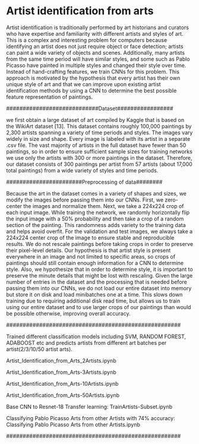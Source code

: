 # Artist identification from arts

Artist identification is traditionally performed by art historians and curators who have expertise and familiarity with different artists and styles of art. This is a complex and interesting problem for computers because identifying an artist does not just require object or face detection; artists can paint a wide variety of objects and scenes. 
Additionally, many artists from the same time period will have similar styles, and some such as Pablo Picasso  have painted in multiple styles and changed their style over time. Instead of hand-crafting features, we train CNNs for this problem. This approach is motivated by the hypothesis that every artist has their own unique style of art and that we can improve upon existing artist identification methods by using a CNN to determine the best possible feature representation of paintings. 

############################Dataset#################

we first obtain a large dataset of art compiled by Kaggle that is based on the WikiArt dataset [13]. This dataset contains roughly 100,000 paintings by 2,300 artists spanning a variety of time periods and styles. The images vary widely in size and shape. 
Every image is labeled with its artist in a separate .csv file. The vast majority of artists in the full dataset have fewer than 50 paintings, so in order to ensure sufficient sample sizes for training networks we use only the artists with 300 or more paintings in the dataset. Therefore, our dataset consists of 300 paintings per artist from 57 artists (about 17,000 total paintings) from a wide variety of styles and time periods.

#######################Preprocessing of data########

Because the art in the dataset comes in a variety of shapes and sizes, we modify the images before passing them into our CNNs. First, we zero-center the images and normalize them. Next, we take a 224x224 crop of each input image. While training the network, we randomly horizontally flip the input image with a 50% probability and then take a crop of a random section of the painting. This randomness adds variety to the training data and helps avoid overfit. For the validation and test images, we always take a 224x224 center crop of the image to ensure stable and reproducible results. We do not rescale paintings before taking crops in order to preserve their pixel-level details. Our hypothesis is that artist style is present everywhere in an image and not limited to specific areas, so crops of paintings should still contain enough information for a CNN to determine style.
Also, we hypothesize that in order to determine style, it is important to preserve the minute details that might be lost with rescaling. Given the large number of entries in the dataset and the processing that is needed before passing them into our CNNs, we do not load our entire dataset into memory but store it on disk and load minibatches one at a time. This slows down training due to requiring additional disk read time, but allows us to train using our entire dataset and to use larger crops of our paintings than would be possible otherwise, improving overall accuracy.

#####################################################

Trained different classification models including SVM, RANDOM FOREST, ADABOOST etc and predicts artists from different art batches per artist(2/3/10/50 artist arts).

Artist_Identification_from_Arts_2Artists.ipynb

Artist_Identification_from_Arts-3Artists.ipynb

Artist_Identification_from_Arts-10Artists.ipynb

Artist_Identification_from_Arts-50Artists.ipynb

Base CNN to Resnet-18 Transfer learning:
TrainArtists-Subset.ipynb

Classifying Pablo Picasso Arts from other Artists with 74% accuracy:
Classifying Pablo Picasso Arts from other Artists.ipynb

#####################################################

